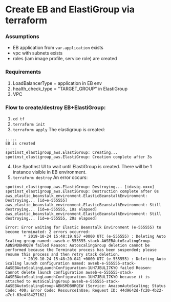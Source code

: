 # Create EB and ElastiGroup via terraform

### Assumptions
- EB application from `var.application` exists
- vpc with subnets exists
- roles (iam image profile, service role) are created

### Requirements
1) LoadBalancerType = application			in EB env
2) health_check_type = "TARGET_GROUP" 		in ElastiGroup
3) VPC

### Flow to create/destroy EB+ElastiGroup:
1) `cd tf`
2) `terraform init`
3) `terraform apply`
The elastigroup is created:
```
.....
EB is created
.....
spotinst_elastigroup_aws.ElastiGroup: Creating...
spotinst_elastigroup_aws.ElastiGroup: Creation complete after 3s
```
4) Use SpotInst UI to wait until ElastiGroup is created. There will be 1 instance visible in EB environment.
5) `terraform destroy`
An error occurs:
```
spotinst_elastigroup_aws.ElastiGroup: Destroying... [id=sig-xxxx]
spotinst_elastigroup_aws.ElastiGroup: Destruction complete after 0s
aws_elastic_beanstalk_environment.ElasticBeanstalkEnvironment: Destroying... [id=e-555555]
aws_elastic_beanstalk_environment.ElasticBeanstalkEnvironment: Still destroying... [id=e-555555, 10s elapsed]
aws_elastic_beanstalk_environment.ElasticBeanstalkEnvironment: Still destroying... [id=e-555555, 20s elapsed]

Error: Error waiting for Elastic Beanstalk Environment (e-555555) to become terminated: 2 errors occurred:
        * 2019-10-24 15:48:19.957 +0000 UTC (e-555555) : Deleting Auto Scaling group named: awseb-e-555555-stack-AWSEBAutoScalingGroup-ABNSMDBHRQEW failed Reason: AutoscalingGroup deletion cannot be performed because the Terminate process has been suspended; please resume this process and then retry stack deletion.
        * 2019-10-24 15:48:20.041 +0000 UTC (e-555555) : Deleting Auto Scaling launch configuration named: awseb-e-555555-stack-AWSEBAutoScalingLaunchConfiguration-1UH7JBULI7KYO failed Reason: Cannot delete launch configuration awseb-e-555555-stack-AWSEBAutoScalingLaunchConfiguration-1UH7JBULI7KYO because it is attached to AutoScalingGroup awseb-e-555555-stack-AWSEBAutoScalingGroup-ABNSMDBHRQEW (Service: AmazonAutoScaling; Status Code: 400; Error Code: ResourceInUse; Request ID: 44d9642d-fc20-4b22-a7cf-63e4f8427162)
```
